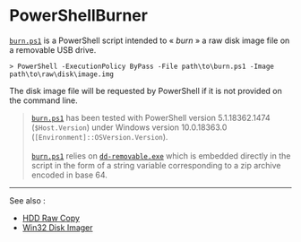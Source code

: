 # PowerShellBurner

[`burn.ps1`](burn.ps1) is a PowerShell script intended to « _burn_ » a raw disk image file on a removable USB drive.

```console
> PowerShell -ExecutionPolicy ByPass -File path\to\burn.ps1 -Image path\to\raw\disk\image.img
```

The disk image file will be requested by PowerShell if it is not provided on the command line.

> [`burn.ps1`](burn.ps1) has been tested with PowerShell version 5.1.18362.1474 (`$Host.Version`) under Windows version 10.0.18363.0 (`[Environment]::OSVersion.Version`).
> <br/><br/>
> [`burn.ps1`](burn.ps1) relies on [`dd-removable.exe`](http://www.chrysocome.net/dd) which is embedded directly in the script in the form of a string variable corresponding to a zip archive encoded in base 64.

---

See also :
- [HDD Raw Copy](https://hddguru.com/software/HDD-Raw-Copy-Tool/)
- [Win32 Disk Imager](https://sourceforge.net/projects/win32diskimager/)
